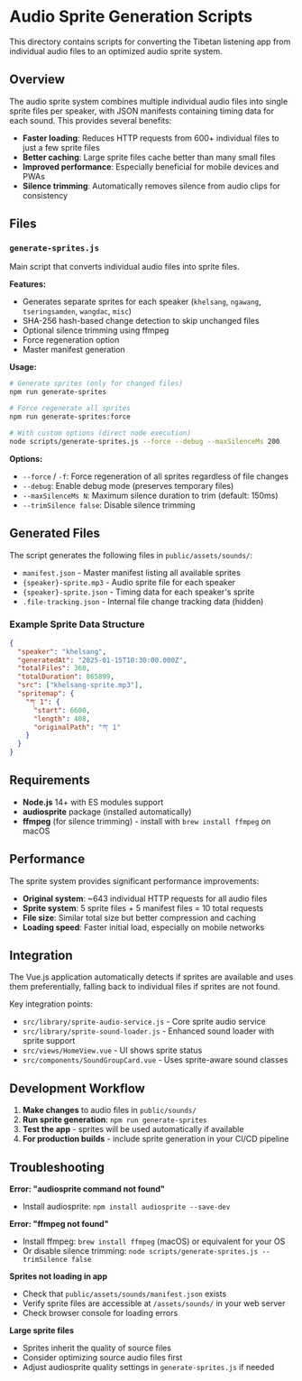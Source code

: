 # Audio Sprite Generation Scripts

This directory contains scripts for converting the Tibetan listening app from individual audio files to an optimized audio sprite system.

## Overview

The audio sprite system combines multiple individual audio files into single sprite files per speaker, with JSON manifests containing timing data for each sound. This provides several benefits:

- **Faster loading**: Reduces HTTP requests from 600+ individual files to just a few sprite files
- **Better caching**: Large sprite files cache better than many small files  
- **Improved performance**: Especially beneficial for mobile devices and PWAs
- **Silence trimming**: Automatically removes silence from audio clips for consistency

## Files

### `generate-sprites.js`
Main script that converts individual audio files into sprite files.

**Features:**
- Generates separate sprites for each speaker (`khelsang`, `ngawang`, `tseringsamden`, `wangdac`, `misc`)
- SHA-256 hash-based change detection to skip unchanged files
- Optional silence trimming using ffmpeg
- Force regeneration option
- Master manifest generation

**Usage:**
```bash
# Generate sprites (only for changed files)
npm run generate-sprites

# Force regenerate all sprites
npm run generate-sprites:force

# With custom options (direct node execution)
node scripts/generate-sprites.js --force --debug --maxSilenceMs 200
```

**Options:**
- `--force` / `-f`: Force regeneration of all sprites regardless of file changes
- `--debug`: Enable debug mode (preserves temporary files)
- `--maxSilenceMs N`: Maximum silence duration to trim (default: 150ms)
- `--trimSilence false`: Disable silence trimming

## Generated Files

The script generates the following files in `public/assets/sounds/`:

- `manifest.json` - Master manifest listing all available sprites
- `{speaker}-sprite.mp3` - Audio sprite file for each speaker
- `{speaker}-sprite.json` - Timing data for each speaker's sprite
- `.file-tracking.json` - Internal file change tracking data (hidden)

### Example Sprite Data Structure
```json
{
  "speaker": "khelsang",
  "generatedAt": "2025-01-15T10:30:00.000Z", 
  "totalFiles": 360,
  "totalDuration": 865899,
  "src": ["khelsang-sprite.mp3"],
  "spritemap": {
    "ཀ་ 1": {
      "start": 6600, 
      "length": 408,
      "originalPath": "ཀ་ 1"
    }
  }
}
```

## Requirements

- **Node.js** 14+ with ES modules support
- **audiosprite** package (installed automatically)
- **ffmpeg** (for silence trimming) - install with `brew install ffmpeg` on macOS

## Performance

The sprite system provides significant performance improvements:

- **Original system**: ~643 individual HTTP requests for all audio files
- **Sprite system**: 5 sprite files + 5 manifest files = 10 total requests
- **File size**: Similar total size but better compression and caching
- **Loading speed**: Faster initial load, especially on mobile networks

## Integration

The Vue.js application automatically detects if sprites are available and uses them preferentially, falling back to individual files if sprites are not found.

Key integration points:
- `src/library/sprite-audio-service.js` - Core sprite audio service
- `src/library/sprite-sound-loader.js` - Enhanced sound loader with sprite support  
- `src/views/HomeView.vue` - UI shows sprite status
- `src/components/SoundGroupCard.vue` - Uses sprite-aware sound classes

## Development Workflow

1. **Make changes** to audio files in `public/sounds/`
2. **Run sprite generation**: `npm run generate-sprites`
3. **Test the app** - sprites will be used automatically if available
4. **For production builds** - include sprite generation in your CI/CD pipeline

## Troubleshooting

**Error: "audiosprite command not found"**
- Install audiosprite: `npm install audiosprite --save-dev`

**Error: "ffmpeg not found"** 
- Install ffmpeg: `brew install ffmpeg` (macOS) or equivalent for your OS
- Or disable silence trimming: `node scripts/generate-sprites.js --trimSilence false`

**Sprites not loading in app**
- Check that `public/assets/sounds/manifest.json` exists
- Verify sprite files are accessible at `/assets/sounds/` in your web server
- Check browser console for loading errors

**Large sprite files**
- Sprites inherit the quality of source files
- Consider optimizing source audio files first
- Adjust audiosprite quality settings in `generate-sprites.js` if needed